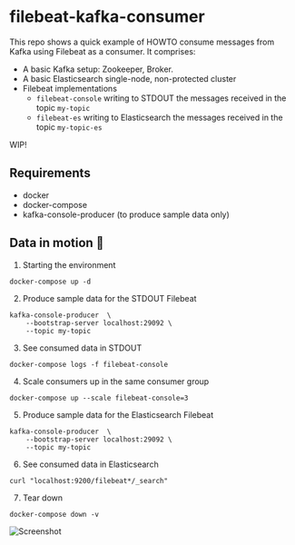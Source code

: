 # filebeat-kafka-consumer

This repo shows a quick example of HOWTO consume messages from Kafka using Filebeat as a consumer. It comprises:
- A basic Kafka setup: Zookeeper, Broker.
- A basic Elasticsearch single-node, non-protected cluster
- Filebeat implementations
  - `filebeat-console` writing to STDOUT the messages received in the topic `my-topic`
  - `filebeat-es` writing to Elasticsearch the messages received in the topic `my-topic-es`

WIP!


## Requirements

- docker
- docker-compose
- kafka-console-producer (to produce sample data only)


## Data in motion 💪

1. Starting the environment

```
docker-compose up -d
```


2. Produce sample data for the STDOUT Filebeat

```
kafka-console-producer  \
    --bootstrap-server localhost:29092 \
    --topic my-topic
```


3. See consumed data in STDOUT

```
docker-compose logs -f filebeat-console
```

4. Scale consumers up in the same consumer group

```
docker-compose up --scale filebeat-console=3
```

5. Produce sample data for the Elasticsearch Filebeat


```
kafka-console-producer  \
    --bootstrap-server localhost:29092 \
    --topic my-topic
```

6. See consumed data in Elasticsearch

```
curl "localhost:9200/filebeat*/_search"
```

7. Tear down
```
docker-compose down -v
```

![Screenshot](https://github.com/mcascallares/filebeat-kafka-consumer/raw/main/assets/images/screenshot.png)
